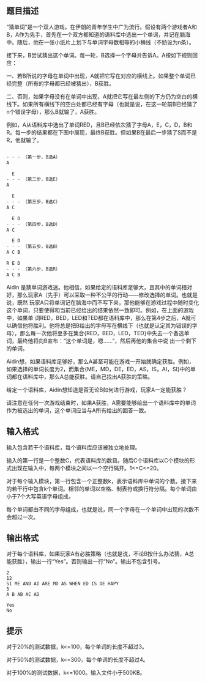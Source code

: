 ## 题目描述
“猜单词”是一个双人游戏，在伊朗的青年学生中广为流行。假设有两个游戏者A和B，A作为先手，首先在一个双方都知道的语料库中选出一个单词，并记在脑海中。随后，他在一张小纸片上划下与单词字母数相等的小横线（不妨设为n条）。

接下来，B尝试猜出这个单词。每一轮，B选择一个字母并告诉A。A按如下规则回应：

一、若B所说的字母在单词中出现，A就把它写在对应的横线上。如果整个单词已经完整（所有的字母都已经被猜出），B获胜。

二、否则，如果字母没有在单词中出现，A就把它写在最左侧的下方仍为空白的横线下。如果所有横线下的空白处都已经有字母（也就是说，在这一轮前B已经猜了n个错误字母），那么B就输了，A获胜。

例如，A从语料库中选出了单词RED，且B已经依次猜了字母A，E，C，D，B和R。每一步的结果都在下图中展现，最终B获胜。但如果B在最后一步猜了S而不是R，他就输了。

```cpp

- - - （第一步，B选A）
A

  E 
- - - （第二步，B选E）
A

  E
- - - （第三步，B选C）
A C

  E D
- - - （第四步，B选D）
A C

  E D
- - - （第五步，B选B）
A C B

R E D
- - - （第六步，B选R）
A C B
```
Aidin 是猜单词游戏迷。他相信，如果给定的语料库足够大，且其中的单词相对好，那么玩家A（先手）可以采取一种不公平的行动——修改选择的单词。也就是说，既然 玩家A只将单词记在脑海中而不写下来，那他能够在游戏过程中随时变化这个单词，只要使得和当前已经给出的结果依然一致即可。例如，在上面的游戏中，如果单 词RED，BED，LED和TED都在语料库中，那么在第4步之后，A就可以确信他将胜利。他将总是把B给出的字母写在横线下（也就是认定其为错误的字 母），那么每一次他将至多在集合{RED，BED，LED，TED}中失去一个备选单词，最终他将向B宣布：“这个单词是，嗯……”，然后再他的集合中说 出一个剩下的单词。

Aidin想，如果语料库足够好，那么A甚至可能在游戏一开始就确定获胜。例如，如果选择的单词长度为2，而集合{ME，MD，DE，ED，AS，IS，AI，SI}中的单词都在语料库中，那么A总能获胜。请自己找出A获胜的策略。

给定一个语料库，Aidin想知道是否无论B如何进行游戏，玩家A一定能获胜？

请注意在任何一次游戏结束时，如果A获胜，A需要能够给出一个语料库中的单词作为被选出的单词，这个单词应当与A所有给出的回答一致。


## 输入格式
输入包含若干个语料库，每个语料库应该被独立地处理。

输入的第一行是一个整数C，代表语料库的数目。随后C个语料库以C个模块的形式出现在输入中，每两个模块之间以一个空行隔开。1<=C<=20。

对于每个输入模块，第一行包含一个正整数k，表示语料库中单词的个数。接下来的若干行中包含k个单词。相邻的单词以空格、制表符或换行符分隔。每个单词由小于7个大写英语字母组成。

每个单词都由不同的字母组成，也就是说，同一个字母在一个单词中出现的次数不会超过一次。


## 输出格式
对于每个语料库，如果玩家A有必胜策略（也就是说，不论B按什么办法猜，A总能获胜），输出一行“Yes”。否则输出一行“No”。输出不包含引号。


```input1
2
12
SI ME AND AI ARE MD AS WHEN ED IS DE HAPY
5
A B AB AC AD
```

```output1
Yes
No
```

## 提示
对于20%的测试数据，k<=100，每个单词的长度不超过3。

对于50%的测试数据，k<=300，每个单词的长度不超过4。

对于100%的测试数据，k<=1000。输入文件小于500KB。


